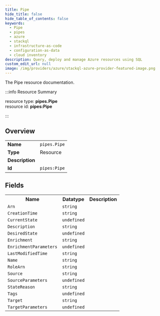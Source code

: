 ```yaml
---
title: Pipe
hide_title: false
hide_table_of_contents: false
keywords:
  - Pipe
  - pipes
  - azure
  - stackql
  - infrastructure-as-code
  - configuration-as-data
  - cloud inventory
description: Query, deploy and manage Azure resources using SQL
custom_edit_url: null
image: /img/providers/azure/stackql-azure-provider-featured-image.png
---
```

The Pipe resource documentation.

:::info Resource Summary

<div class="row">
<div class="providerDocColumn">
<span>resource type:&nbsp;<b>pipes.Pipe</b></span><br />
<span>resource id:&nbsp;<b>pipes:Pipe</b></span><br />
</div>
</div>

:::

## Overview
<table><tbody>
<tr><td><b>Name</b></td><td><code>pipes.Pipe</code></td></tr>
<tr><td><b>Type</b></td><td>Resource</td></tr>
<tr><td><b>Description</b></td><td></td></tr>
<tr><td><b>Id</b></td><td><code>pipes:Pipe</code></td></tr>
</tbody></table>

## Fields
<table><tbody>
<tr><th>Name</th><th>Datatype</th><th>Description</th></tr>
<tr><td><code>Arn</code></td><td><code>string</code></td><td></td></tr><tr><td><code>CreationTime</code></td><td><code>string</code></td><td></td></tr><tr><td><code>CurrentState</code></td><td><code>undefined</code></td><td></td></tr><tr><td><code>Description</code></td><td><code>string</code></td><td></td></tr><tr><td><code>DesiredState</code></td><td><code>undefined</code></td><td></td></tr><tr><td><code>Enrichment</code></td><td><code>string</code></td><td></td></tr><tr><td><code>EnrichmentParameters</code></td><td><code>undefined</code></td><td></td></tr><tr><td><code>LastModifiedTime</code></td><td><code>string</code></td><td></td></tr><tr><td><code>Name</code></td><td><code>string</code></td><td></td></tr><tr><td><code>RoleArn</code></td><td><code>string</code></td><td></td></tr><tr><td><code>Source</code></td><td><code>string</code></td><td></td></tr><tr><td><code>SourceParameters</code></td><td><code>undefined</code></td><td></td></tr><tr><td><code>StateReason</code></td><td><code>string</code></td><td></td></tr><tr><td><code>Tags</code></td><td><code>undefined</code></td><td></td></tr><tr><td><code>Target</code></td><td><code>string</code></td><td></td></tr><tr><td><code>TargetParameters</code></td><td><code>undefined</code></td><td></td></tr>
</tbody></table>